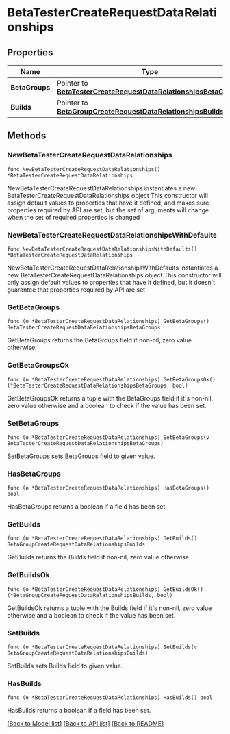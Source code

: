 # BetaTesterCreateRequestDataRelationships

## Properties

Name | Type | Description | Notes
------------ | ------------- | ------------- | -------------
**BetaGroups** | Pointer to [**BetaTesterCreateRequestDataRelationshipsBetaGroups**](BetaTesterCreateRequest_data_relationships_betaGroups.md) |  | [optional] 
**Builds** | Pointer to [**BetaGroupCreateRequestDataRelationshipsBuilds**](BetaGroupCreateRequest_data_relationships_builds.md) |  | [optional] 

## Methods

### NewBetaTesterCreateRequestDataRelationships

`func NewBetaTesterCreateRequestDataRelationships() *BetaTesterCreateRequestDataRelationships`

NewBetaTesterCreateRequestDataRelationships instantiates a new BetaTesterCreateRequestDataRelationships object
This constructor will assign default values to properties that have it defined,
and makes sure properties required by API are set, but the set of arguments
will change when the set of required properties is changed

### NewBetaTesterCreateRequestDataRelationshipsWithDefaults

`func NewBetaTesterCreateRequestDataRelationshipsWithDefaults() *BetaTesterCreateRequestDataRelationships`

NewBetaTesterCreateRequestDataRelationshipsWithDefaults instantiates a new BetaTesterCreateRequestDataRelationships object
This constructor will only assign default values to properties that have it defined,
but it doesn't guarantee that properties required by API are set

### GetBetaGroups

`func (o *BetaTesterCreateRequestDataRelationships) GetBetaGroups() BetaTesterCreateRequestDataRelationshipsBetaGroups`

GetBetaGroups returns the BetaGroups field if non-nil, zero value otherwise.

### GetBetaGroupsOk

`func (o *BetaTesterCreateRequestDataRelationships) GetBetaGroupsOk() (*BetaTesterCreateRequestDataRelationshipsBetaGroups, bool)`

GetBetaGroupsOk returns a tuple with the BetaGroups field if it's non-nil, zero value otherwise
and a boolean to check if the value has been set.

### SetBetaGroups

`func (o *BetaTesterCreateRequestDataRelationships) SetBetaGroups(v BetaTesterCreateRequestDataRelationshipsBetaGroups)`

SetBetaGroups sets BetaGroups field to given value.

### HasBetaGroups

`func (o *BetaTesterCreateRequestDataRelationships) HasBetaGroups() bool`

HasBetaGroups returns a boolean if a field has been set.

### GetBuilds

`func (o *BetaTesterCreateRequestDataRelationships) GetBuilds() BetaGroupCreateRequestDataRelationshipsBuilds`

GetBuilds returns the Builds field if non-nil, zero value otherwise.

### GetBuildsOk

`func (o *BetaTesterCreateRequestDataRelationships) GetBuildsOk() (*BetaGroupCreateRequestDataRelationshipsBuilds, bool)`

GetBuildsOk returns a tuple with the Builds field if it's non-nil, zero value otherwise
and a boolean to check if the value has been set.

### SetBuilds

`func (o *BetaTesterCreateRequestDataRelationships) SetBuilds(v BetaGroupCreateRequestDataRelationshipsBuilds)`

SetBuilds sets Builds field to given value.

### HasBuilds

`func (o *BetaTesterCreateRequestDataRelationships) HasBuilds() bool`

HasBuilds returns a boolean if a field has been set.


[[Back to Model list]](../README.md#documentation-for-models) [[Back to API list]](../README.md#documentation-for-api-endpoints) [[Back to README]](../README.md)


